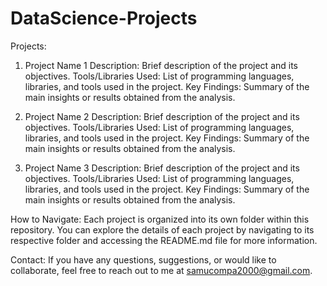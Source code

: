 # DataScience-Projects

Projects:

1. Project Name 1
Description: Brief description of the project and its objectives.
Tools/Libraries Used: List of programming languages, libraries, and tools used in the project.
Key Findings: Summary of the main insights or results obtained from the analysis.

3. Project Name 2
Description: Brief description of the project and its objectives.
Tools/Libraries Used: List of programming languages, libraries, and tools used in the project.
Key Findings: Summary of the main insights or results obtained from the analysis.

5. Project Name 3
Description: Brief description of the project and its objectives.
Tools/Libraries Used: List of programming languages, libraries, and tools used in the project.
Key Findings: Summary of the main insights or results obtained from the analysis.

How to Navigate:
Each project is organized into its own folder within this repository. You can explore the details of each project by navigating to its respective folder and accessing the README.md file for more information.

Contact:
If you have any questions, suggestions, or would like to collaborate, feel free to reach out to me at samucompa2000@gmail.com.
